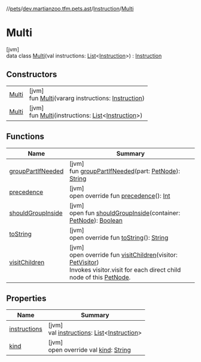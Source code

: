 //[pets](../../../../index.md)/[dev.martianzoo.tfm.pets.ast](../../index.md)/[Instruction](../index.md)/[Multi](index.md)

# Multi

[jvm]\
data class [Multi](index.md)(val instructions: [List](https://kotlinlang.org/api/latest/jvm/stdlib/kotlin.collections/-list/index.html)&lt;[Instruction](../index.md)&gt;) : [Instruction](../index.md)

## Constructors

| | |
|---|---|
| [Multi](-multi.md) | [jvm]<br>fun [Multi](-multi.md)(vararg instructions: [Instruction](../index.md)) |
| [Multi](-multi.md) | [jvm]<br>fun [Multi](-multi.md)(instructions: [List](https://kotlinlang.org/api/latest/jvm/stdlib/kotlin.collections/-list/index.html)&lt;[Instruction](../index.md)&gt;) |

## Functions

| Name | Summary |
|---|---|
| [groupPartIfNeeded](../../-pet-node/group-part-if-needed.md) | [jvm]<br>fun [groupPartIfNeeded](../../-pet-node/group-part-if-needed.md)(part: [PetNode](../../-pet-node/index.md)): [String](https://kotlinlang.org/api/latest/jvm/stdlib/kotlin/-string/index.html) |
| [precedence](precedence.md) | [jvm]<br>open override fun [precedence](precedence.md)(): [Int](https://kotlinlang.org/api/latest/jvm/stdlib/kotlin/-int/index.html) |
| [shouldGroupInside](../../-pet-node/should-group-inside.md) | [jvm]<br>open fun [shouldGroupInside](../../-pet-node/should-group-inside.md)(container: [PetNode](../../-pet-node/index.md)): [Boolean](https://kotlinlang.org/api/latest/jvm/stdlib/kotlin/-boolean/index.html) |
| [toString](to-string.md) | [jvm]<br>open override fun [toString](to-string.md)(): [String](https://kotlinlang.org/api/latest/jvm/stdlib/kotlin/-string/index.html) |
| [visitChildren](visit-children.md) | [jvm]<br>open override fun [visitChildren](visit-children.md)(visitor: [PetVisitor](../../../dev.martianzoo.tfm.pets/-pet-visitor/index.md))<br>Invokes visitor.visit for each direct child node of this [PetNode](../../-pet-node/index.md). |

## Properties

| Name | Summary |
|---|---|
| [instructions](instructions.md) | [jvm]<br>val [instructions](instructions.md): [List](https://kotlinlang.org/api/latest/jvm/stdlib/kotlin.collections/-list/index.html)&lt;[Instruction](../index.md)&gt; |
| [kind](../kind.md) | [jvm]<br>open override val [kind](../kind.md): [String](https://kotlinlang.org/api/latest/jvm/stdlib/kotlin/-string/index.html) |
